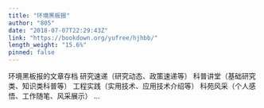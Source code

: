 ```yaml
---
title: "环境黑板报"
author: "805"
date: "2018-07-07T22:29:43Z"
link: "https://bookdown.org/yufree/hjhbb/"
length_weight: "15.6%"
pinned: false
---
```


环境黑板报的文章存档 研究速递（研究动态、政策速递等） 科普讲堂（基础研究类、知识类科普等） 工程实践（实用技术、应用技术介绍等） 科苑风采（个人感悟、工作随笔、风采展示） ...
